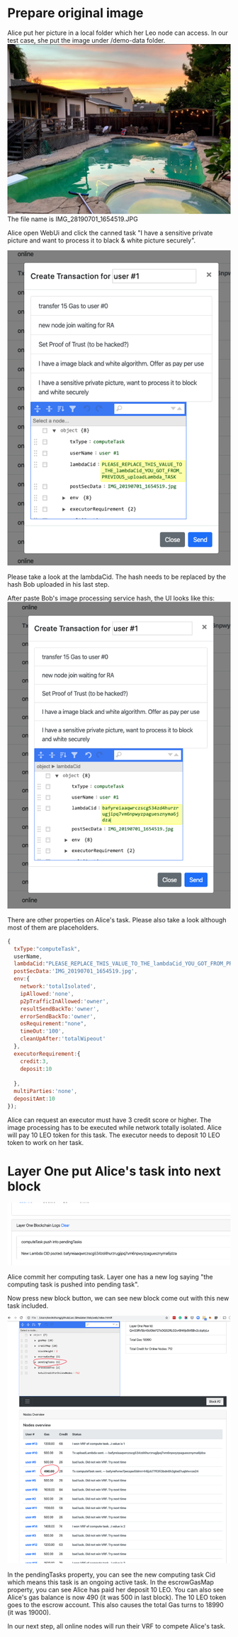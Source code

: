 # Prepare original image
Alice put her picture in a local folder which her Leo node can access. In our test case, she put the image under /demo-data folder. 
![Alice Original Color Picture](./images/AliceOriginalPicture.jpg)
The file name is IMG_28190701_1654519.JPG

Alice open WebUi and click the canned task "I have a sensitive private picture and want to process it to black & white picture securely".

![Alice create a compute task](./images/AliceCreateTask.png)

Please take a look at the lambdaCid. The hash needs to be replaced by the hash Bob uploaded in his last step.

After paste Bob's image processing service hash, the UI looks like this:
![Pasted Bob task hash](./images/ReplaceWithBobTaskHash.png)

There are other properties on Alice's task. Please also take a look although most of them are placeholders.
```js
{
  txType:"computeTask",
  userName,
  lambdaCid:"PLEASE_REPLACE_THIS_VALUE_TO_THE_lambdaCid_YOU_GOT_FROM_PREVIOUS_uploadLambda_TASK",
  postSecData:'IMG_20190701_1654519.jpg',
  env:{
    network:'totalIsolated',
    ipAllowed:'none',
    p2pTrafficInAllowed:'owner',
    resultSendBackTo:'owner',
    errorSendBackTo:'owner',
    osRequirement:"none",
    timeOut:'100',
    cleanUpAfter:'totalWipeout'
  },
  executorRequirement:{
    credit:3,
    deposit:10

  },
  multiParties:'none',
  depositAmt:10
});
```
Alice can request an executor must have 3 credit score or higher. The image processing has to be executed while network totally isolated. Alice will pay 10 LEO token for this task. The executor needs to deposit 10 LEO token to work on her task. 

# Layer One put Alice's task into next block
![Layer One accepted Alice's task](./images/layerOneAcceptComputeTask.png)

Alice commit her computing task. Layer one has a new log saying "the computing task is pushed into pending task".

Now press new block button, we can see new block come out with this new task included.

![compute Task posted](./images/computeTaskPosted.png)

In the pendingTasks property, you can see the new computing task Cid which means this task is an ongoing active task. In the escrowGasMap property, you can see Alice has paid her deposit 10 LEO. You can also see Alice's gas balance is now 490 (it was 500 in last block). The 10 LEO token goes to the escrow account. This also causes the total Gas turns to 18990 (it was 19000).

In our next step, all online nodes will run their VRF to compete Alice's task.

